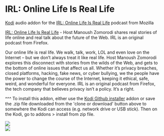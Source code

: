 IRL: Online Life Is Real Life
=============================

<a href="www.kodi.tv">Kodi</a> audio addon for the <a href="https://irlpodcast.org/">IRL: Online Life Is Real Life</a> podcast from Mozilla<br>

<a href="https://irlpodcast.org/">IRL: Online Life Is Real Life</a> - Host Manoush Zomorodi shares real stories of life online and real talk about the future of the Web. IRL is an original podcast from Firefox.<br>

Our online life is real life. We walk, talk, work, LOL and even love on the Internet – but we don’t always treat it like real life. Host Manoush Zomorodi explores this disconnect with stories from the wilds of the Web, and gets to the bottom of online issues that affect us all. Whether it’s privacy breaches, closed platforms, hacking, fake news, or cyber bullying, we the people have the power to change the course of the Internet, keeping it ethical, safe, weird, and wonderful for everyone. IRL is an original podcast from Firefox, the tech company that believes privacy isn’t a policy. It’s a right.<br>

^^^ To install this addon, either use the <a href="https://www.tvaddons.co/github-browser-kodi/">Kodi Github installer</a> addon or save the .zip file downloaded from the 'clone or download' button above to somewhere the Kodi can access (e.g. network drive or USB stick). Then on the Kodi, go to addons > install from zip file.<br>

<img src="http://i1.sndcdn.com/avatars-000591343872-cyz7bk-original.jpg"><br>
<a href="http://www.kodi.tv"><img src="https://kodi.tv/sites/default/files/page/field_image/about--devices.jpg">
